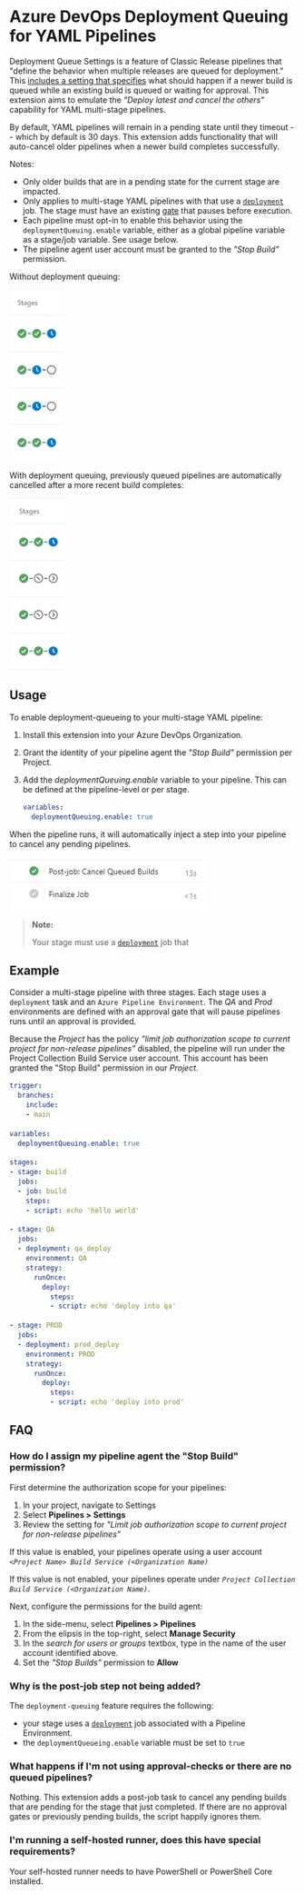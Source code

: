 # Azure DevOps Deployment Queuing for YAML Pipelines

Deployment Queue Settings is a feature of Classic Release pipelines that "define the behavior when multiple releases are queued for deployment." This [includes a setting that specifies][1] what should happen if a newer build is queued while an existing build is queued or waiting for approval. This extension aims to emulate the _"Deploy latest and cancel the others"_ capability for YAML multi-stage pipelines.

By default, YAML pipelines will remain in a pending state until they timeout -- which by default is 30 days. This extension adds functionality that will auto-cancel older pipelines when a newer build completes successfully.

Notes:

- Only older builds that are in a pending state for the current stage are impacted.
- Only applies to multi-stage YAML pipelines with that use a [`deployment`][3] job. The stage must have an existing [gate][2] that pauses before execution.
- Each pipeline must opt-in to enable this behavior using the `deploymentQueuing.enable` variable, either as a global pipeline variable as a stage/job variable. See usage below.
- The pipeline agent user account must be granted to the _"Stop Build"_ permission.

Without deployment queuing:

![without deployment queueing enabled](img/without-deployment-queuing.png)

With deployment queuing, previously queued pipelines are automatically cancelled after a more recent build completes:

![with deployment queuing enabled](img/with-deployment-queuing.png)

[1]: https://docs.microsoft.com/en-us/azure/devops/pipelines/process/stages?view=azure-devops&tabs=classic#queuing-policies
[2]: https://learn.microsoft.com/en-us/azure/devops/pipelines/process/approvals?view=azure-devops&tabs=check-pass
[3]: https://learn.microsoft.com/en-us/azure/devops/pipelines/process/deployment-jobs?view=azure-devops

## Usage

To enable deployment-queueing to your multi-stage YAML pipeline:

1. Install this extension into your Azure DevOps Organization.
1. Grant the identity of your pipeline agent the _"Stop Build"_ permission per Project.
1. Add the _deploymentQueuing.enable_ variable to your pipeline. This can be defined at the pipeline-level or per stage.

   ```yaml
   variables:
     deploymentQueuing.enable: true
   ```

When the pipeline runs, it will automatically inject a step into your pipeline to cancel any pending pipelines.

![Post-job cancellation task](img/post-job-task.png)

> **Note:**
>
> Your stage must use a [`deployment`][3] job that


## Example

Consider a multi-stage pipeline with three stages. Each stage uses a `deployment` task and an `Azure Pipeline Environment`.  The _QA_ and _Prod_ environments are defined with an approval gate that will pause pipelines runs until an approval is provided.

Because the _Project_ has the policy _"limit job authorization scope to current project for non-release pipelines"_ disabled, the pipeline will run under the Project Collection Build Service user account.  This account has been granted the "Stop Build" permission in our _Project_.

```yaml
trigger:
  branches:
    include:
    - main

variables:
  deploymentQueuing.enable: true

stages:
- stage: build
  jobs:
  - job: build
    steps:
    - script: echo 'hello world'

- stage: QA
  jobs:
  - deployment: qa_deploy
    environment: QA
    strategy:
      runOnce:
        deploy:
          steps:
          - script: echo 'deploy into qa'

- stage: PROD
  jobs:
  - deployment: prod_deploy
    environment: PROD
    strategy:
      runOnce:
        deploy:
          steps:
          - script: echo 'deploy into prod'
```

## FAQ

### How do I assign my pipeline agent the "Stop Build" permission?

First determine the authorization scope for your pipelines:

1. In your project, navigate to Settings
1. Select **Pipelines > Settings**
1. Review the setting for _"Limit job authorization scope to current project for non-release pipelines"_

If this value is enabled, your pipelines operate using a user account _`<Project Name> Build Service (<Organization Name)`_

If this value is not enabled, your pipelines operate under _`Project Collection Build Service (<Organization Name)`_.

Next, configure the permissions for the build agent:

1. In the side-menu, select **Pipelines > Pipelines**
1. From the elipsis in the top-right, select **Manage Security**
1. In the _search for users or groups_ textbox, type in the name of the user account identified above.
1. Set the _"Stop Builds"_ permission to **Allow**

### Why is the post-job step not being added?

The `deployment-queuing` feature requires the following:

- your stage uses a [`deployment`][3] job associated with a Pipeline Environment.
- the `deploymentQueueing.enable` variable must be set to `true`

### What happens if I'm not using approval-checks or there are no queued pipelines?

Nothing. This extension adds a post-job task to cancel any pending builds that are pending for the stage that just completed. If there are no approval gates or previously pending builds, the script happily ignores them.

### I'm running a self-hosted runner, does this have special requirements?

Your self-hosted runner needs to have PowerShell or PowerShell Core installed.
